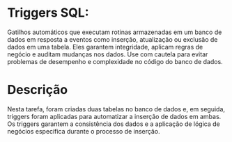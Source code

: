 
# Triggers SQL: 
Gatilhos automáticos que executam rotinas armazenadas em um banco de dados em resposta a eventos como inserção, atualização ou exclusão de dados em uma tabela. Eles garantem integridade, aplicam regras de negócio e auditam mudanças nos dados. Use com cautela para evitar problemas de desempenho e complexidade no código do banco de dados.

# Descrição
Nesta tarefa, foram criadas duas tabelas no banco de dados e, em seguida, triggers foram aplicadas para automatizar a inserção de dados em ambas. Os triggers garantem a consistência dos dados e a aplicação de lógica de negócios específica durante o processo de inserção.








